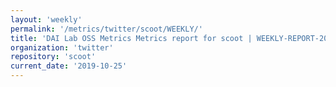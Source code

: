 ```yaml
---
layout: 'weekly'
permalink: '/metrics/twitter/scoot/WEEKLY/'
title: 'DAI Lab OSS Metrics Metrics report for scoot | WEEKLY-REPORT-2019-10-25'
organization: 'twitter'
repository: 'scoot'
current_date: '2019-10-25'
---
```

